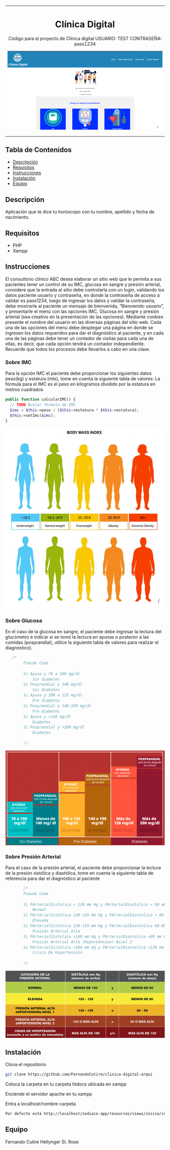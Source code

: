 <table align="center"><tr><td colspan="4" align="center" width="9999">

# Clínica Digital

Código para el proyecto de Clínica digital
USUARIO: TEST
CONTRASEÑA: pass1234
<p align="center">
  <img src="resources/imgs/clinica-app.png" alt="Tu Clínica">
</p>

</td></tr></table>

## Tabla de Contenidos

- [Descripción](#descripción)
- [Requisitos](#requirements)
- [Instrucciones](#instrucciones)
- [Instalación](#installation)
- [Equipo](#equipo)

## Descripción

Aplicación que te dice tu horóscopo con tu nombre, apellido y fecha de nacimiento.

## Requisitos

* PHP
* Xampp

## Instrucciones

El consultorio clínico ABC desea elaborar un sitio web que le permita a sus pacientes tener un control de su IMC,
glucosa en sangre y presión arterial, considere que la entrada al sitio debe controlarla con un login, validando los
datos paciente usuario y contraseña, en donde la contraseña de acceso a validar es pass1234, luego de ingresar los datos
y validar la contraseña, debe mostrarle al paciente un mensaje de bienvenida, “Bienvenido usuario”, y presentarle el
menú con las opciones IMC, Glucosa en sangre y presión arterial (sea creativo en la presentación de las opciones).
Mediante cookies presente el nombre del usuario en las diversas páginas del sitio web. Cada una de las opciones del menú
debe desplegar una página en donde se ingresen los datos requeridos para dar el diagnóstico al paciente, y en cada una
de las páginas debe tener un contador de visitas para cada una de ellas, es decir, que cada opción tendrá un contador
independiente. Recuerde que todos los procesos debe llevarlos a cabo en una clase.

### Sobre IMC

Para la opción IMC el paciente debe proporcionar los siguientes datos peso(kg) y estatura (mts), tome en cuenta la
siguiente tabla de valores:
La fórmula para el IMC es el peso en kilogramos dividido por la estatura en metros cuadrados

```php
public function calcularIMC() {
  // TODO Buscar fórmula de IMC
  $imc = $this->peso / ($this->estatura * $this->estatura);
  $this->setImc($imc);
}
```

<p align="center">
  <img src="resources/imgs/imc.png" alt="imc">
</p>

### Sobre Glucosa

En el caso de la glucosa en sangre, el paciente debe ingresar la lectura del glucómetro e indicar si se tomó la lectura
en ayunas o posterior a las comidas (posprandial), utilice la siguiente tabla de valores para realizar el diagnóstico).

```php
   /*
        Pseudo Code

        Si Ayuna y 70 a 100 mg/dl
            Sin diabetes
        Si Posprandial y 140 mg/dl
            Sin diabetes
        Si Ayuna y 100 a 125 mg/dl
            Pre diabetes
        Si Posprandial y 140-199 mg/dl
            Pre diabetes
        Si Ayuna y >126 mg/dl
            Diabetes
        Si Posprandial y >200 mg/dl
            Diabetes

        */
```

<p align="center">
  <img src="resources/imgs/glucosaSangre.png" alt="glucosa en la sangre">
</p>

### Sobre Presión Arterial

Para el caso de la presión arterial, el paciente debe proporcionar la lectura de la presión sistólica y diastólica, tome
en cuenta la siguiente tabla de referencia para dar el diagnóstico al paciente

```php
        /*
        Pseudo Code

        Si PArterialSistolica < 120 mm Hg y PArterialDiastolica < 80 mm Hg
            Normal
        Si PArterialSistolica 120-129 mm Hg y PArterialDiastolica < 80 mm Hg
            Elevada
        Si PArterialSistolica 130-139 mm Hg y PArterialDiastolica 80-89 mm Hg
            Presión Arterial Alta
        Si PArterialSistolica >140 mm Hg y PArterialDiastolica >90 mm Hg
            Presión Arterial Alta (Hipertension) Nivel 2
        Si PArterialSistolica >180 mm Hg y PArterialDiastolica >120 mm Hg
            Crisis De Hipertensión

        */
```

<p align="center">
  <img src="resources/imgs/presionArterial.png" alt="presión arterial">
</p>

## Instalación

Clona el repositorio

```bash
git clone https://github.com/FernandoCutire/clinica-digital-arqui
```

Coloca la carpeta en tu carpeta htdocs ubicada en xampp

Enciende el servidor apache en tu xampp

Entra a localhost/nombre-carpeta

```bash
Por defecto está http://localhost/zodiaco-app/resources/views/inicio/inicio.php
```

## Equipo

Fernando Cutire Hellynger St. Rose